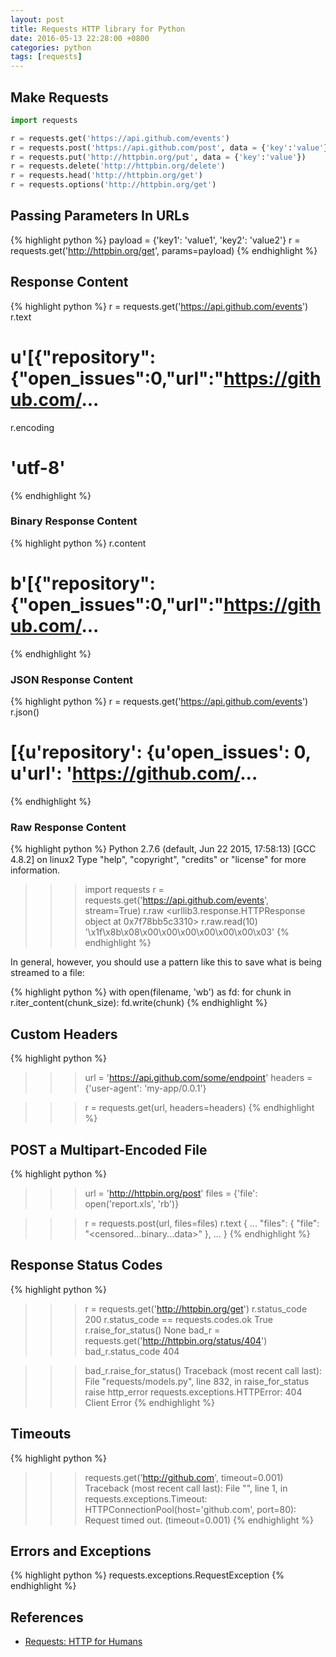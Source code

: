 ```yaml
---
layout: post
title: Requests HTTP library for Python
date: 2016-05-13 22:28:00 +0800
categories: python
tags: [requests]
---
```


## Make Requests

~~~ python
import requests

r = requests.get('https://api.github.com/events')
r = requests.post('https://api.github.com/post', data = {'key':'value'})
r = requests.put('http://httpbin.org/put', data = {'key':'value'})
r = requests.delete('http://httpbin.org/delete')
r = requests.head('http://httpbin.org/get')
r = requests.options('http://httpbin.org/get')
~~~

<!--more-->

## Passing Parameters In URLs

{% highlight python %}
payload = {'key1': 'value1', 'key2': 'value2'}
r = requests.get('http://httpbin.org/get', params=payload)
{% endhighlight %}

## Response Content

{% highlight python %}
r = requests.get('https://api.github.com/events')
r.text
# u'[{"repository":{"open_issues":0,"url":"https://github.com/...
r.encoding
# 'utf-8'
{% endhighlight %}

### Binary Response Content

{% highlight python %}
r.content
# b'[{"repository":{"open_issues":0,"url":"https://github.com/...
{% endhighlight %}

### JSON Response Content

{% highlight python %}
r = requests.get('https://api.github.com/events')
r.json()
# [{u'repository': {u'open_issues': 0, u'url': 'https://github.com/...
{% endhighlight %}

### Raw Response Content

{% highlight python %}
Python 2.7.6 (default, Jun 22 2015, 17:58:13)
[GCC 4.8.2] on linux2
Type "help", "copyright", "credits" or "license" for more information.
>>> import requests
>>> r = requests.get('https://api.github.com/events', stream=True)
>>> r.raw
<urllib3.response.HTTPResponse object at 0x7f78bb5c3310>
>>> r.raw.read(10)
'\x1f\x8b\x08\x00\x00\x00\x00\x00\x00\x03'
{% endhighlight %}

In general, however, you should use a pattern like this to save what is being streamed to a file:

{% highlight python %}
with open(filename, 'wb') as fd:
    for chunk in r.iter_content(chunk_size):
        fd.write(chunk)
{% endhighlight %}

## Custom Headers

{% highlight python %}
>>> url = 'https://api.github.com/some/endpoint'
>>> headers = {'user-agent': 'my-app/0.0.1'}

>>> r = requests.get(url, headers=headers)
{% endhighlight %}

## POST a Multipart-Encoded File

{% highlight python %}
>>> url = 'http://httpbin.org/post'
>>> files = {'file': open('report.xls', 'rb')}

>>> r = requests.post(url, files=files)
>>> r.text
{
  ...
  "files": {
    "file": "<censored...binary...data>"
  },
  ...
}
{% endhighlight %}

## Response Status Codes

{% highlight python %}
>>> r = requests.get('http://httpbin.org/get')
>>> r.status_code
200
>>> r.status_code == requests.codes.ok
True
>>> r.raise_for_status()
None
>>> bad_r = requests.get('http://httpbin.org/status/404')
>>> bad_r.status_code
404

>>> bad_r.raise_for_status()
Traceback (most recent call last):
  File "requests/models.py", line 832, in raise_for_status
    raise http_error
requests.exceptions.HTTPError: 404 Client Error
{% endhighlight %}

## Timeouts

{% highlight python %}
>>> requests.get('http://github.com', timeout=0.001)
Traceback (most recent call last):
  File "<stdin>", line 1, in <module>
requests.exceptions.Timeout: HTTPConnectionPool(host='github.com', port=80): Request timed out. (timeout=0.001)
{% endhighlight %}

## Errors and Exceptions

{% highlight python %}
requests.exceptions.RequestException
{% endhighlight %}

## References

* [Requests: HTTP for Humans](http://docs.python-requests.org/en/master/)
